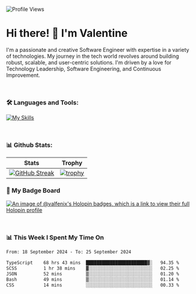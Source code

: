
    
![Profile Views](https://komarev.com/ghpvc/?username=theodogwutech&color=blue)

# Hi there! 👋 I'm Valentine 
I'm a passionate and creative Software Engineer with expertise in a variety of technologies. My journey in the tech world revolves around building robust, scalable, and user-centric solutions. I'm driven by a love for Technology Leadership, Software Engineering, and Continuous Improvement.

<br />



### 🛠 Languages and Tools:

[![My Skills](https://skillicons.dev/icons?i=nodejs,js,nestjs,nextjs,react,vuejs,nuxtjs,express,tailwind,styledcomponents,materialui,mongodb,sequelize,mysql,postgres,pinia,redux,vite,html,css,pug,aws,prisma,bitbucket,bootstrap,emotion,git,gitlab,go,heroku,jest,netlify,nginx,npm,postman,rabbitmq,redis,supabase,svg,github,ts,ubuntu,vercel,vscode,yarn,powershell&perline=15)](https://skillicons.dev)

<br />

### 📊 Github Stats:

| Stats            | Trophy               |
|-----------------------|-------------------|
| [![GitHub Streak](https://streak-stats.demolab.com?user=theodogwutech&theme=great-gatsby&hide_border=true&border_radius=9.9)](https://git.io/streak-stats) | [![trophy](https://github-profile-trophy.vercel.app/?username=theodogwutech&theme=darkhub&column=7)](https://github.com/ryo-ma/github-profile-trophy) |

### 🥇 My Badge Board
[![An image of @valfenix's Holopin badges, which is a link to view their full Holopin profile](https://holopin.me/valfenix)](https://holopin.io/@valfenix)

<br />

### 📊 This Week I Spent My Time On
<!--START_SECTION:waka-->

```txt
From: 18 September 2024 - To: 25 September 2024

TypeScript    68 hrs 43 mins  ███████████████████████▓░   94.35 %
SCSS          1 hr 38 mins    ▓░░░░░░░░░░░░░░░░░░░░░░░░   02.25 %
JSON          52 mins         ▒░░░░░░░░░░░░░░░░░░░░░░░░   01.20 %
Bash          49 mins         ▒░░░░░░░░░░░░░░░░░░░░░░░░   01.14 %
CSS           14 mins         ░░░░░░░░░░░░░░░░░░░░░░░░░   00.33 %
```

<!--END_SECTION:waka-->




